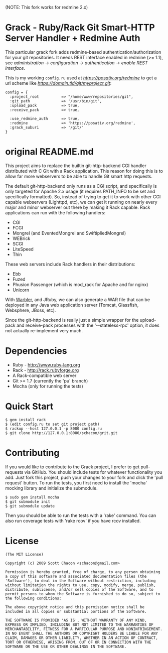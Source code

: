(NOTE: This fork works for redmine 2.x)

Grack - Ruby/Rack Git Smart-HTTP Server Handler + Redmine Auth
==============================================================

This particular grack fork adds redmine-based authentication/authorization for
your git repositories. It needs REST interface enabled in redmine (>= 1.1), see
*administration* -> *configuration* -> *authentication* -> *enable REST interface*.

This is my working `config.ru` used at *https://posativ.org/redmine* to get
a url scheme like *https://domain.tld/git/myproject.git*:

    config = {
      :project_root          => "/home/www/repositories/git",
      :git_path              => '/usr/bin/git',
      :upload_pack           => true,
      :receive_pack          => true,

      :use_redmine_auth      => true,
      :redmine               => 'https://posativ.org/redmine',
      :grack_suburi          => '/git/'
    }
    
original README.md
==================

This project aims to replace the builtin git-http-backend CGI handler
distributed with C Git with a Rack application.  This reason for doing this
is to allow far more webservers to be able to handle Git smart http requests.

The default git-http-backend only runs as a CGI script, and specifically is
only targeted for Apache 2.x usage (it requires PATH_INFO to be set and 
specifically formatted).  So, instead of trying to get it to work with
other CGI capable webservers (Lighttpd, etc), we can get it running on nearly
every major and minor webserver out there by making it Rack capable.  Rack 
applications can run with the following handlers:

* CGI
* FCGI
* Mongrel (and EventedMongrel and SwiftipliedMongrel)
* WEBrick
* SCGI
* LiteSpeed
* Thin

These web servers include Rack handlers in their distributions:

* Ebb
* Fuzed
* Phusion Passenger (which is mod_rack for Apache and for nginx)
* Unicorn

With [Warbler](http://caldersphere.rubyforge.org/warbler/classes/Warbler.html),
and JRuby, we can also generate a WAR file that can be deployed in any Java
web application server (Tomcat, Glassfish, Websphere, JBoss, etc).

Since the git-http-backend is really just a simple wrapper for the upload-pack
and receive-pack processes with the '--stateless-rpc' option, it does not 
actually re-implement very much.

Dependencies
========================
* Ruby - http://www.ruby-lang.org
* Rack - http://rack.rubyforge.org
* A Rack-compatible web server
* Git >= 1.7 (currently the 'pu' branch)
* Mocha (only for running the tests)

Quick Start
========================
	$ gem install rack
	$ (edit config.ru to set git project path)
	$ rackup --host 127.0.0.1 -p 8080 config.ru
	$ git clone http://127.0.0.1:8080/schacon/grit.git 

Contributing
========================
If you would like to contribute to the Grack project, I prefer to get
pull-requests via GitHub.  You should include tests for whatever functionality
you add.  Just fork this project, push your changes to your fork and click
the 'pull request' button.  To run the tests, you first need to install the 
'mocha' mocking library and initialize the submodule.

	$ sudo gem install mocha
	$ git submodule init
	$ git submodule update

Then you should be able to run the tests with a 'rake' command.  You can also
run coverage tests with 'rake rcov' if you have rcov installed.

License
========================
	(The MIT License)

	Copyright (c) 2009 Scott Chacon <schacon@gmail.com>

	Permission is hereby granted, free of charge, to any person obtaining
	a copy of this software and associated documentation files (the
	'Software'), to deal in the Software without restriction, including
	without limitation the rights to use, copy, modify, merge, publish,
	distribute, sublicense, and/or sell copies of the Software, and to
	permit persons to whom the Software is furnished to do so, subject to
	the following conditions:

	The above copyright notice and this permission notice shall be
	included in all copies or substantial portions of the Software.

	THE SOFTWARE IS PROVIDED 'AS IS', WITHOUT WARRANTY OF ANY KIND,
	EXPRESS OR IMPLIED, INCLUDING BUT NOT LIMITED TO THE WARRANTIES OF
	MERCHANTABILITY, FITNESS FOR A PARTICULAR PURPOSE AND NONINFRINGEMENT.
	IN NO EVENT SHALL THE AUTHORS OR COPYRIGHT HOLDERS BE LIABLE FOR ANY
	CLAIM, DAMAGES OR OTHER LIABILITY, WHETHER IN AN ACTION OF CONTRACT,
	TORT OR OTHERWISE, ARISING FROM, OUT OF OR IN CONNECTION WITH THE
	SOFTWARE OR THE USE OR OTHER DEALINGS IN THE SOFTWARE.
